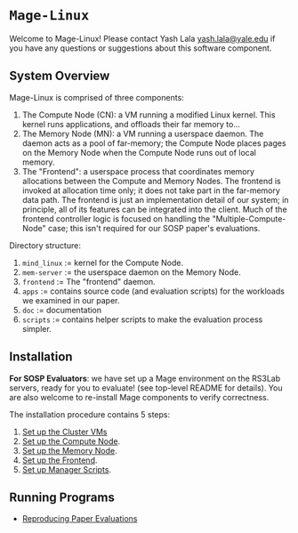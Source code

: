 # `Mage-Linux` 

Welcome to Mage-Linux! Please contact Yash Lala <yash.lala@yale.edu> if you
have any questions or suggestions about this software component. 

## System Overview

Mage-Linux is comprised of three components: 

1. The Compute Node (CN): a VM running a modified Linux kernel. This kernel runs
   applications, and offloads their far memory to...
2. The Memory Node (MN): a VM running a userspace daemon. The daemon acts as a
   pool of far-memory; the Compute Node places pages on the Memory Node
   when the Compute Node runs out of local memory. 
3. The "Frontend": a userspace process that coordinates memory
   allocations between the Compute and Memory Nodes. The frontend
   is invoked at allocation time only; it does not take part in the
   far-memory data path. 
   The frontend is just an implementation detail of our system; in
   principle, all of its features can be integrated into the client. 
   Much of the frontend controller logic is focused on handling the
   "Multiple-Compute-Node" case; this isn't required for our SOSP paper's
   evaluations. 

Directory structure: 

1. `mind_linux` := kernel for the Compute Node. 
2. `mem-server` := the userspace daemon on the Memory Node. 
3. `frontend` := The "frontend" daemon. 
4. `apps` := contains source code (and evaluation scripts) for the workloads
   we examined in our paper. 
5. `doc` := documentation
6. `scripts` := contains helper scripts to make the evaluation process
   simpler. 


## Installation

**For SOSP Evaluators**: we have set up a Mage environment on the RS3Lab
servers, ready for you to evaluate! (see top-level README for details). 
You are also welcome to re-install Mage components to verify correctness. 

The installation procedure contains 5 steps: 

1. [Set up the Cluster VMs](doc/cluster-vm-setup.md)
2. [Set up the Compute Node](doc/compute-node-setup.md). 
3. [Set up the Memory Node](doc/memory-node-setup.md). 
4. [Set up the Frontend](doc/frontend-setup.md). 
5. [Set up Manager Scripts](doc/scripts-setup.md). 


## Running Programs

- [Reproducing Paper Evaluations](doc/reproducing-paper-evals.md)

